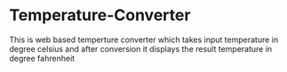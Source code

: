 # Temperature-Converter
 This is web based temperture converter which takes input temperature in degree celsius and after conversion it displays the result temperature in degree fahrenheit
